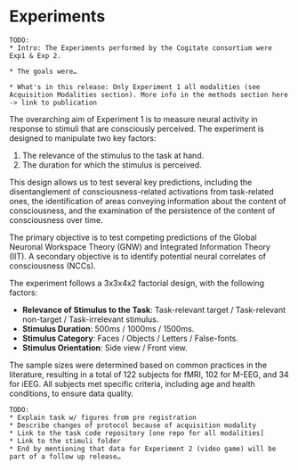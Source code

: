 # Experiments

    TODO:
    * Intro: The Experiments performed by the Cogitate consortium were Exp1 & Exp 2.

    * The goals were…

    * What's in this release: Only Experiment 1 all modalities (see Acquisition Modalities section). More info in the methods section here -> link to publication

The overarching aim of Experiment 1 is to measure neural activity in response to stimuli that are consciously perceived. The experiment is designed to manipulate two key factors:



1. The relevance of the stimulus to the task at hand.
2. The duration for which the stimulus is perceived.

This design allows us to test several key predictions, including the disentanglement of consciousness-related activations from task-related ones, the identification of areas conveying information about the content of consciousness, and the examination of the persistence of the content of consciousness over time.

The primary objective is to test competing predictions of the Global Neuronal Workspace Theory (GNW) and Integrated Information Theory (IIT). A secondary objective is to identify potential neural correlates of consciousness (NCCs).

The experiment follows a 3x3x4x2 factorial design, with the following factors:



* **Relevance of Stimulus to the Task**: Task-relevant target / Task-relevant non-target / Task-irrelevant stimulus.
* **Stimulus Duration**: 500ms / 1000ms / 1500ms.
* **Stimulus Category**: Faces / Objects / Letters / False-fonts.
* **Stimulus Orientation**: Side view / Front view.

The sample sizes were determined based on common practices in the literature, resulting in a total of 122 subjects for fMRI, 102 for M-EEG, and 34 for iEEG. All subjects met specific criteria, including age and health conditions, to ensure data quality.

	TODO:
    * Explain task w/ figures from pre registration
    * Describe changes of protocol because of acquisition modality
    * Link to the task code repository [one repo for all modalities] 
    * Link to the stimuli folder
    * End by mentioning that data for Experiment 2 (video game) will be part of a follow up release…
 